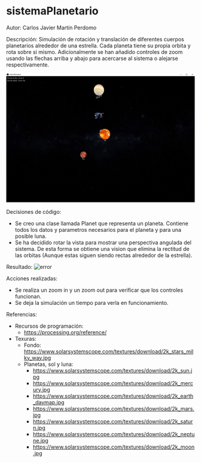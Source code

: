 # sistemaPlanetario

Autor: Carlos Javier Martín Perdomo

Descripción: Simulación de rotación y translación de diferentes cuerpos planetarios alrededor de una estrella. Cada planeta tiene su propia orbita y rota sobre si mismo. Adicionalmente se han añadido controles de zoom usando las flechas arriba y abajo para acercarse al sistema o alejarse respectivamente.

![error](https://github.com/CarlosJavierMartin/sistemaPlanetario/blob/master/sp.png?raw=true)

Decisiones de código:
  - Se creo una clase llamada Planet que representa un planeta. Contiene todos los datos y parametros necesarios para el planeta y para una posible luna.
  - Se ha decidido rotar la vista para mostrar una perspectiva angulada del sistema. De esta forma se obtiene una vision que elimina la rectitud de las orbitas (Aunque estas siguen siendo rectas alrededor de la estrella).

Resultado:
![error](https://github.com/CarlosJavierMartin/sistemaPlanetario/blob/master/sp.gif?raw=true)

Acciones realizadas:
  - Se realiza un zoom in y un zoom out para verificar que los controles funcionan.
  - Se deja la simulación un tiempo para verla en funcionamiento.
  
Referencias:
  - Recursos de programación:
    - https://processing.org/reference/
  - Texuras:
    - Fondo: https://www.solarsystemscope.com/textures/download/2k_stars_milky_way.jpg
    - Planetas, sol y luna:
      - https://www.solarsystemscope.com/textures/download/2k_sun.jpg
      - https://www.solarsystemscope.com/textures/download/2k_mercury.jpg
      - https://www.solarsystemscope.com/textures/download/2k_earth_daymap.jpg
      - https://www.solarsystemscope.com/textures/download/2k_mars.jpg
      - https://www.solarsystemscope.com/textures/download/2k_saturn.jpg
      - https://www.solarsystemscope.com/textures/download/2k_neptune.jpg
      - https://www.solarsystemscope.com/textures/download/2k_moon.jpg

